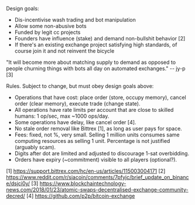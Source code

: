 Design goals:

* Dis-incentivise wash trading and bot manipulation
* Allow some non-abusive bots
* Funded by legit cc projects
* Founders have influence (stake) and demand non-bullshit behavior [2]
* If there's an existing exchange project satisfying high standards, of course join it and not reinvent the bicycle

"It will become more about matching supply to demand as opposed to people churning things with bots all day on automated exchanges." -- jy-p [3]

Rules. Subject to change, but must obey design goals above:

* Operations that have cost: place order (store, occupy memory), cancel order (clear memory), execute trade (change state).
* All operations have rate limits per account that are close to skilled humans: 1 op/sec, max ~1000 ops/day.
* Some operations have delay, like cancel order [4].
* No stale order removal like Bittrex [1], as long as user pays for space.
* Fees: fixed, not %, very small. Selling 1 million units consumes same computing resources as selling 1 unit. Percentage is not justified (arguably scam).
* Digits after dot are limited and adjusted to discourage 1-sat overbidding.
* Orders have expiry (~commitment) visible to all players (optional?).

[1] https://support.bittrex.com/hc/en-us/articles/115003004171
[2] https://www.reddit.com/r/siacoin/comments/7pfyjc/brief_update_on_binance/dsjci0y/
[3] https://www.blockchaintechnology-news.com/2018/01/23/atomic-swaps-decentralised-exchange-community-decred/
[4] https://github.com/p2p/bitcoin-exchange
